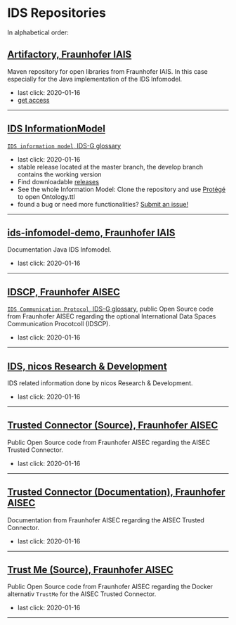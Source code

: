 # IDS Repositories


In alphabetical order:

## [Artifactory, Fraunhofer IAIS](http://maven.iais.fraunhofer.de/artifactory/webapp/#/home)
Maven repository for open libraries from Fraunhofer IAIS. In this case
 especially for the Java implementation of the IDS Infomodel.
- last click: 2020-01-16
- [get access](mailto:contact@ids.fraunhofer.de)
---

## [IDS InformationModel](https://github.com/IndustrialDataSpace)
[`IDS information model`, IDS-G glossary](../glossary/README.md#ids-information-model)
- last click: 2020-01-16
- stable release located at the master branch, the develop branch contains the working version
- Find downloadable [releases](https://github.com/IndustrialDataSpace/InformationModel/releases)
- See the whole Information Model: Clone the repository and use [Protégé](https://protege.stanford.edu/) to open Ontology.ttl
- found a bug or need more functionalities? [Submit an issue!](https://github.com/IndustrialDataSpace/InformationModel/issues)
---

## [ids-infomodel-demo, Fraunhofer IAIS](https://jira.iais.fraunhofer.de/stash/projects/ICTSL/repos/ids-infomodel-demo/browse)
Documentation Java IDS Infomodel.
- last click: 2020-01-16
---

## [IDSCP, Fraunhofer AISEC](https://github.com/industrial-data-space/trusted-connector/tree/develop/ids-comm)
[`IDS Communication Protocol`, IDS-G glossary](../glossary/README.md#idscp), public Open Source code from Fraunhofer AISEC regarding the optional
 International Data Spaces Communication Procotcoll (IDSCP).
- last click: 2020-01-16
---

## [IDS, nicos Research & Development](https://github.com/nicosResearchAndDevelopment/nrd-ids)
IDS related information done by nicos Research & Development.
- last click: 2020-01-16
---

## [Trusted Connector (Source), Fraunhofer AISEC](https://github.com/Industrial-Data-Space)
Public Open Source code from Fraunhofer AISEC regarding the
 AISEC Trusted Connector.
- last click: 2020-01-16
---

## [Trusted Connector (Documentation), Fraunhofer AISEC](https://industrial-data-space.github.io/trusted-connector-documentation/)
Documentation from Fraunhofer AISEC regarding the AISEC Trusted
 Connector.
- last click: 2020-01-16
---

## [Trust Me (Source), Fraunhofer AISEC](https://github.com/trustm3)
Public Open Source code from Fraunhofer AISEC regarding the Docker
 alternativ `TrustMe` for the AISEC Trusted Connector.
- last click: 2020-01-16
---
